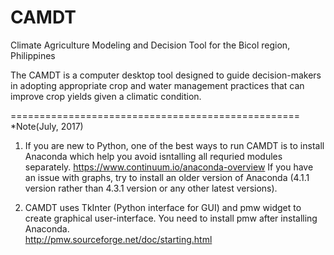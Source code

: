 # CAMDT
Climate Agriculture Modeling and Decision Tool for the Bicol region, Philippines

The CAMDT is a computer desktop tool designed to guide decision-makers in adopting appropriate crop and water management practices that can improve crop yields given a climatic condition.


==================================================
*Note(July, 2017)
1) If you are new to Python, one of the best ways to run CAMDT is to install Anaconda which help you avoid isntalling all requried modules separately.
https://www.continuum.io/anaconda-overview
If you have an issue with graphs, try to install an older version of Anaconda (4.1.1 version rather than 4.3.1 version or any other latest versions).

2) CAMDT uses TkInter (Python interface for GUI) and pmw widget to create graphical user-interface. You need to install pmw after installing Anaconda.  
http://pmw.sourceforge.net/doc/starting.html 

